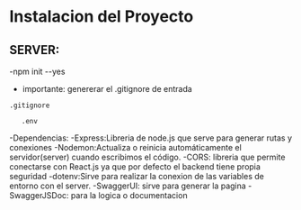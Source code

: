 # Instalacion del Proyecto

## SERVER:

-npm init --yes

- importante: genererar el .gitignore de entrada

`.gitignore`

```node_modules/
   .env
```

-Dependencias:
-Express:Libreria de node.js que serve para generar rutas y conexiones
-Nodemon:Actualiza o reinicia automáticamente el servidor(server) cuando escribimos el código.
-CORS: libreria que permite conectarse con React.js ya que por defecto el backend tiene propia seguridad
-dotenv:Sirve para realizar la conexion de las variables de entorno con el server.
-SwaggerUI: sirve para generar la pagina
-SwaggerJSDoc: para la logica o documentacion
